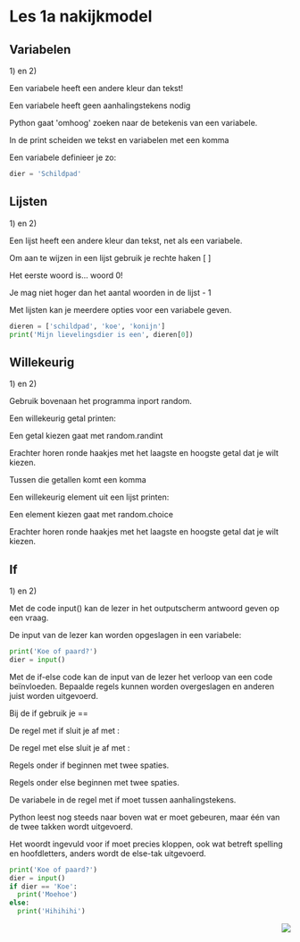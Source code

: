 # Les 1a nakijkmodel

## Variabelen

1\) en 2\)

Een variabele heeft een andere kleur dan tekst!

Een variabele heeft geen aanhalingstekens nodig

Python gaat 'omhoog' zoeken naar de betekenis van een variabele.

In de print scheiden we tekst en variabelen met een komma

Een variabele definieer je zo:
```python
dier = 'Schildpad'
```

## Lijsten

1\) en 2\)

Een lijst heeft een andere kleur dan tekst, net als een variabele.

Om aan te wijzen in een lijst gebruik je rechte haken [ ]

Het eerste woord is... woord 0!

Je mag niet hoger dan het aantal woorden in de lijst - 1

Met lijsten kan je meerdere opties voor een variabele geven.

```python
dieren = ['schildpad', 'koe', 'konijn']
print('Mijn lievelingsdier is een', dieren[0])
```

## Willekeurig

1\) en 2\)

Gebruik bovenaan het programma inport random.

Een willekeurig getal printen:

Een getal kiezen gaat met random.randint

Erachter horen ronde haakjes met het laagste en hoogste getal dat je wilt kiezen.

Tussen die getallen komt een komma

Een willekeurig element uit een lijst printen:

Een element kiezen gaat met random.choice

Erachter horen ronde haakjes met het laagste en hoogste getal dat je wilt kiezen.

## If

1\) en 2\)

Met de code input() kan de lezer in het outputscherm antwoord geven op een vraag.

De input van de lezer kan worden opgeslagen in een variabele:
```python
print('Koe of paard?')
dier = input()
```

Met de if-else code kan de input van de lezer het verloop van een code beïnvloeden. Bepaalde regels kunnen worden overgeslagen en anderen juist worden uitgevoerd. 

Bij de if gebruik je ==

De regel met if sluit je af met :

De regel met else sluit je af met :

Regels onder if beginnen met twee spaties.

Regels onder else beginnen met twee spaties.

De variabele in de regel met if moet tussen aanhalingstekens. 

Python leest nog steeds naar boven wat er moet gebeuren, maar één van de twee takken wordt uitgevoerd.

Het woordt ingevuld voor if moet precies kloppen, ook wat betreft spelling en hoofdletters, anders wordt de else-tak uitgevoerd. 

```python
print('Koe of paard?')
dier = input()
if dier == 'Koe':
  print('Moehoe')
else:
  print('Hihihihi')
```


<img src="../img/logoCSCert_10cm.jpg" align="right">
